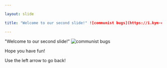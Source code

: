 ```yaml
---

layout: slide

title: "Welcome to our second slide!" ![communist bugs](https://i.kym-cdn.com/entries/icons/original/000/034/467/Communist_Bugs_Bunny_Banner.jpg)

---
```


"Welcome to our second slide!" ![communist bugs](https://i.kym-cdn.com/entries/icons/original/000/034/467/Communist_Bugs_Bunny_Banner.jpg)

Hope you have fun!

Use the left arrow to go back!

